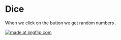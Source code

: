 # Dice
When we click on the button we get random numbers .




<a href="https://imgflip.com/gif/2zt66x"><img src="https://i.imgflip.com/2zt66x.gif" title="made at imgflip.com"/></a>
